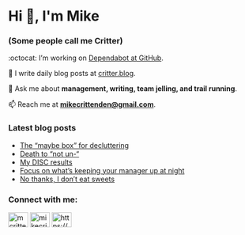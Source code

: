 # Hi 👋, I'm Mike
### (Some people call me Critter)

:octocat: I’m working on [Dependabot at GitHub](https://github.com/features/security).

📝 I write daily blog posts at [critter.blog](https://critter.blog).

💬 Ask me about **management, writing, team jelling, and trail running**.

📫 Reach me at **mikecrittenden@gmail.com**.

### Latest blog posts
<!-- BLOG-POST-LIST:START -->
- [The “maybe box” for decluttering](https://critter.blog/2023/11/28/the-maybe-box-for-decluttering/)
- [Death to “not un-“](https://critter.blog/2023/11/21/death-to-not-un/)
- [My DISC results](https://critter.blog/2023/11/20/my-disc-results/)
- [Focus on what’s keeping your manager up at night](https://critter.blog/2023/11/17/focus-on-whats-keeping-your-manager-up-at-night/)
- [No thanks, I don’t eat sweets](https://critter.blog/2023/11/15/no-thanks-i-dont-eat-sweets/)
<!-- BLOG-POST-LIST:END -->

<h3 align="left">Connect with me:</h3>
<p align="left">
<a href="https://twitter.com/mcrittenden" target="blank"><img align="center" src="https://raw.githubusercontent.com/rahuldkjain/github-profile-readme-generator/master/src/images/icons/Social/twitter.svg" alt="mcrittenden" height="30" width="40" /></a>
<a href="https://linkedin.com/in/mikecrittenden" target="blank"><img align="center" src="https://raw.githubusercontent.com/rahuldkjain/github-profile-readme-generator/master/src/images/icons/Social/linked-in-alt.svg" alt="mikecrittenden" height="30" width="40" /></a>
<a href="https://critter.blog/feed/" target="blank"><img align="center" src="https://raw.githubusercontent.com/rahuldkjain/github-profile-readme-generator/master/src/images/icons/Social/rss.svg" alt="https://critter.blog/feed/" height="30" width="40" /></a>
</p>
